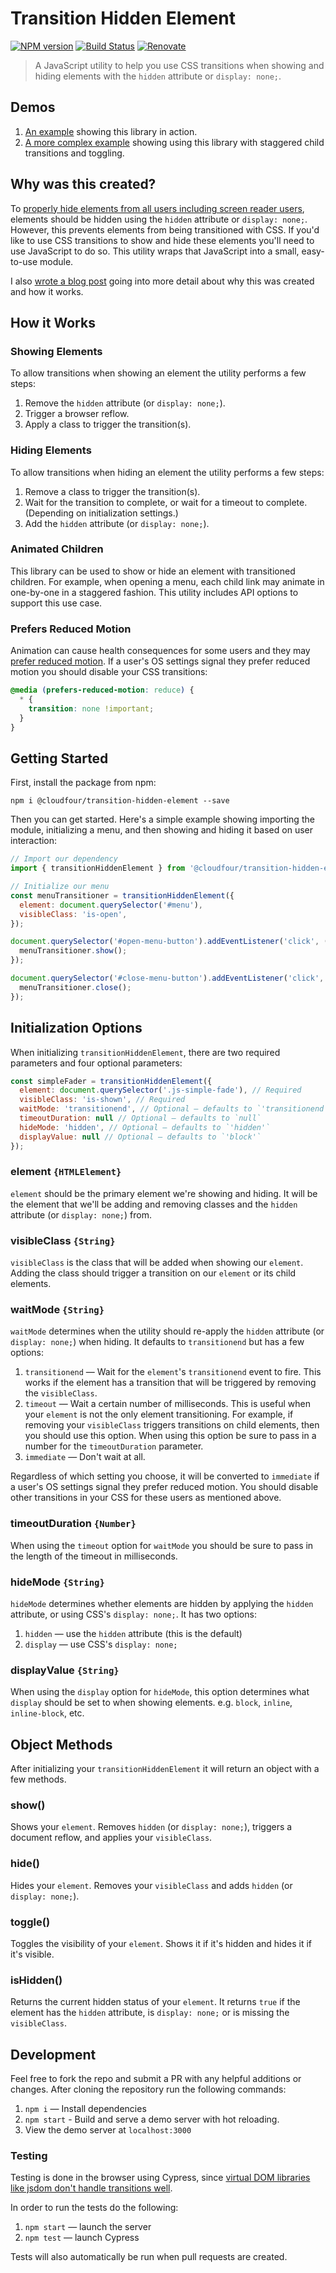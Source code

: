 # Transition Hidden Element

[![NPM version](http://img.shields.io/npm/v/@cloudfour/transition-hidden-element.svg)](https://www.npmjs.org/package/@cloudfour/transition-hidden-element) [![Build Status](https://github.com/cloudfour/transition-hidden-element/workflows/Cypress/badge.svg)](https://github.com/cloudfour/transition-hidden-element/actions?query=workflow%3ACypress) [![Renovate](https://img.shields.io/badge/renovate-enabled-brightgreen.svg)](https://renovatebot.com)

> A JavaScript utility to help you use CSS transitions when showing and hiding elements with the `hidden` attribute or `display: none;`.

## Demos

1. [An example](https://codepen.io/phebert/pen/yLybwWY) showing this library in action.
2. [A more complex example](https://codepen.io/phebert/pen/QWwONMy) showing using this library with staggered child transitions and toggling.

## Why was this created?

To [properly hide elements from all users including screen reader users](https://cloudfour.com/thinks/see-no-evil-hidden-content-and-accessibility/), elements should be hidden using the `hidden` attribute or `display: none;`. However, this prevents elements from being transitioned with CSS. If you'd like to use CSS transitions to show and hide these elements you'll need to use JavaScript to do so. This utility wraps that JavaScript into a small, easy-to-use module. 

I also [wrote a blog post](https://cloudfour.com/thinks/transitioning-hidden-elements/) going into more detail about why this was created and how it works.

## How it Works

### Showing Elements

To allow transitions when showing an element the utility performs a few steps:

1. Remove the `hidden` attribute (or `display: none;`).
2. Trigger a browser reflow.
3. Apply a class to trigger the transition(s).

### Hiding Elements

To allow transitions when hiding an element the utility performs a few steps:

1. Remove a class to trigger the transition(s). 
2. Wait for the transition to complete, or wait for a timeout to complete. (Depending on initialization settings.)
3. Add the `hidden` attribute (or `display: none;`).

### Animated Children

This library can be used to show or hide an element with transitioned children. For example, when opening a menu, each child link may animate in one-by-one in a staggered fashion. This utility includes API options to support this use case.

### Prefers Reduced Motion

Animation can cause health consequences for some users and they may [prefer reduced motion](https://developers.google.com/web/updates/2019/03/prefers-reduced-motion). If a user's OS settings signal they prefer reduced motion you should disable your CSS transitions:

```css
@media (prefers-reduced-motion: reduce) {
  * {
    transition: none !important;
  }
}
```

## Getting Started

First, install the package from npm: 

```
npm i @cloudfour/transition-hidden-element --save
```

Then you can get started. Here's a simple example showing importing the module, initializing a menu, and then showing and hiding it based on user interaction:

```js
// Import our dependency
import { transitionHiddenElement } from '@cloudfour/transition-hidden-element';

// Initialize our menu
const menuTransitioner = transitionHiddenElement({
  element: document.querySelector('#menu'),
  visibleClass: 'is-open',
});

document.querySelector('#open-menu-button').addEventListener('click', () => {
  menuTransitioner.show();
});

document.querySelector('#close-menu-button').addEventListener('click', () => {
  menuTransitioner.close();
});
```

## Initialization Options

When initializing `transitionHiddenElement`, there are two required parameters and four optional parameters:

```js
const simpleFader = transitionHiddenElement({
  element: document.querySelector('.js-simple-fade'), // Required
  visibleClass: 'is-shown', // Required
  waitMode: 'transitionend', // Optional — defaults to `'transitionend'`
  timeoutDuration: null // Optional — defaults to `null`
  hideMode: 'hidden', // Optional — defaults to `'hidden'`
  displayValue: null // Optional — defaults to `'block'`
});
```

### element `{HTMLElement}`

`element` should be the primary element we're showing and hiding. It will be the element that we'll be adding and removing classes and the `hidden` attribute (or `display: none;`) from.

### visibleClass `{String}`

`visibleClass` is the class that will be added when showing our `element`. Adding the class should trigger a transition on our `element` or its child elements.

### waitMode `{String}`

`waitMode` determines when the utility should re-apply the `hidden` attribute (or `display: none;`) when hiding. It defaults to `transitionend` but has a few options:

1. `transitionend` — Wait for the `element`'s `transitionend` event to fire. This works if the element has a transition that will be triggered by removing the `visibleClass`.
2. `timeout` — Wait a certain number of milliseconds. This is useful when your `element` is not the only element transitioning. For example, if removing your `visibleClass` triggers transitions on child elements, then you should use this option. When using this option be sure to pass in a number for the `timeoutDuration` parameter.
3. `immediate` — Don't wait at all. 

Regardless of which setting you choose, it will be converted to `immediate` if a user's OS settings signal they prefer reduced motion. You should disable other transitions in your CSS for these users as mentioned above.

### timeoutDuration `{Number}`

When using the `timeout` option for `waitMode` you should be sure to pass in the length of the timeout in milliseconds.

### hideMode `{String}`

`hideMode` determines whether elements are hidden by applying the `hidden` attribute, or using CSS's `display: none;`. It has two options:

1. `hidden` — use the `hidden` attribute (this is the default)
1. `display` — use CSS's `display: none;`

### displayValue `{String}`

When using the `display` option for `hideMode`, this option determines what `display` should be set to when showing elements. e.g. `block`, `inline`, `inline-block`, etc.

## Object Methods

After initializing your `transitionHiddenElement` it will return an object with a few methods.

### show()

Shows your `element`. Removes `hidden`  (or `display: none;`), triggers a document reflow, and applies your `visibleClass`.

### hide()

Hides your `element`. Removes your `visibleClass` and adds `hidden` (or `display: none;`).

### toggle()

Toggles the visibility of your `element`. Shows it if it's hidden and hides it if it's visible.

### isHidden()

Returns the current hidden status of your `element`. It returns `true` if the element has the `hidden` attribute, is `display: none;` or is missing the `visibleClass`.

## Development

Feel free to fork the repo and submit a PR with any helpful additions or changes. After cloning the repository run the following commands:

1. `npm i` — Install dependencies
2. `npm start` - Build and serve a demo server with hot reloading.
3. View the demo server at `localhost:3000`

### Testing

Testing is done in the browser using Cypress, since [virtual DOM libraries like jsdom don't handle transitions well](https://github.com/jsdom/jsdom/issues/1781).

In order to run the tests do the following:

1. `npm start` — launch the server
2. `npm test` — launch Cypress

Tests will also automatically be run when pull requests are created.
